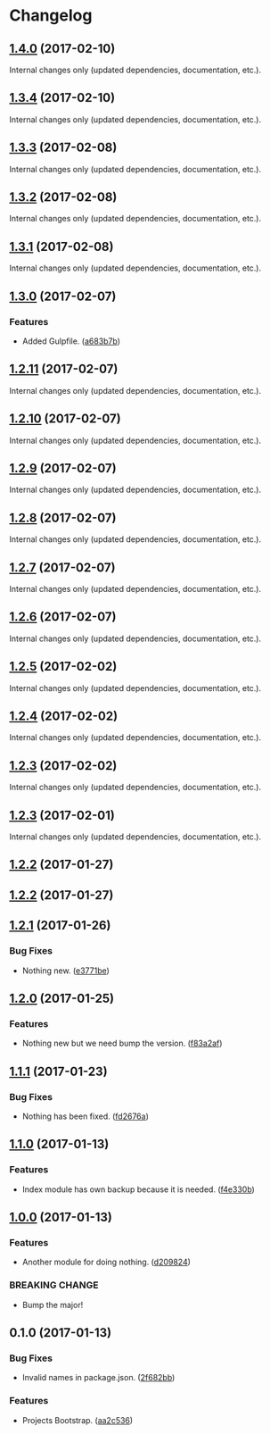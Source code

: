 Changelog
=========

## [1.4.0](https://github.com/Reinmar/ckeditor5-b/compare/v1.3.4...v1.4.0) (2017-02-10)

Internal changes only (updated dependencies, documentation, etc.).

## [1.3.4](https://github.com/Reinmar/ckeditor5-b/compare/v1.3.3...v1.3.4) (2017-02-10)

Internal changes only (updated dependencies, documentation, etc.).

## [1.3.3](https://github.com/Reinmar/ckeditor5-b/compare/v1.3.2...v1.3.3) (2017-02-08)

Internal changes only (updated dependencies, documentation, etc.).

## [1.3.2](https://github.com/Reinmar/ckeditor5-b/compare/v1.3.1...v1.3.2) (2017-02-08)

Internal changes only (updated dependencies, documentation, etc.).

## [1.3.1](https://github.com/Reinmar/ckeditor5-b/compare/v1.3.0...v1.3.1) (2017-02-08)

Internal changes only (updated dependencies, documentation, etc.).

## [1.3.0](https://github.com/Reinmar/ckeditor5-b/compare/v1.2.11...v1.3.0) (2017-02-07)

### Features

* Added Gulpfile. ([a683b7b](https://github.com/Reinmar/ckeditor5-b/commit/a683b7b))


## [1.2.11](https://github.com/Reinmar/ckeditor5-b/compare/v1.2.10...v1.2.11) (2017-02-07)

Internal changes only (updated dependencies, documentation, etc.).

## [1.2.10](https://github.com/Reinmar/ckeditor5-b/compare/v1.2.9...v1.2.10) (2017-02-07)

Internal changes only (updated dependencies, documentation, etc.).

## [1.2.9](https://github.com/Reinmar/ckeditor5-b/compare/v1.2.8...v1.2.9) (2017-02-07)

Internal changes only (updated dependencies, documentation, etc.).

## [1.2.8](https://github.com/Reinmar/ckeditor5-b/compare/v1.2.7...v1.2.8) (2017-02-07)

Internal changes only (updated dependencies, documentation, etc.).

## [1.2.7](https://github.com/Reinmar/ckeditor5-b/compare/v1.2.6...v1.2.7) (2017-02-07)

Internal changes only (updated dependencies, documentation, etc.).

## [1.2.6](https://github.com/Reinmar/ckeditor5-b/compare/v1.2.5...v1.2.6) (2017-02-07)

Internal changes only (updated dependencies, documentation, etc.).

## [1.2.5](https://github.com/Reinmar/ckeditor5-b/compare/v1.2.4...v1.2.5) (2017-02-02)

Internal changes only (updated dependencies, documentation, etc.).

## [1.2.4](https://github.com/Reinmar/ckeditor5-b/compare/v1.2.3...v1.2.4) (2017-02-02)

Internal changes only (updated dependencies, documentation, etc.).

## [1.2.3](https://github.com/Reinmar/ckeditor5-b/compare/v1.2.2...v1.2.3) (2017-02-02)

Internal changes only (updated dependencies, documentation, etc.).

## [1.2.3](https://github.com/Reinmar/ckeditor5-b/compare/v1.2.2...v1.2.3) (2017-02-01)

Internal changes only (updated dependencies, documentation, etc.).

## [1.2.2](https://github.com/Reinmar/ckeditor5-b/compare/v1.2.1...v1.2.2) (2017-01-27)


## [1.2.2](https://github.com/Reinmar/ckeditor5-b/compare/v1.2.1...v1.2.2) (2017-01-27)


## [1.2.1](https://github.com/Reinmar/ckeditor5-b/compare/v1.2.0...v1.2.1) (2017-01-26)


### Bug Fixes

* Nothing new. ([e3771be](https://github.com/Reinmar/ckeditor5-b/commit/e3771be))


## [1.2.0](https://github.com/Reinmar/ckeditor5-b/compare/v1.1.1...v1.2.0) (2017-01-25)


### Features

* Nothing new but we need bump the version. ([f83a2af](https://github.com/Reinmar/ckeditor5-b/commit/f83a2af))


## [1.1.1](https://github.com/Reinmar/ckeditor5-b/compare/v1.1.0...v1.1.1) (2017-01-23)


### Bug Fixes

* Nothing has been fixed. ([fd2676a](https://github.com/Reinmar/ckeditor5-b/commit/fd2676a))


## [1.1.0](https://github.com/Reinmar/ckeditor5-b/compare/v1.0.0...v1.1.0) (2017-01-13)


### Features

* Index module has own backup because it is needed. ([f4e330b](https://github.com/Reinmar/ckeditor5-b/commit/f4e330b))


## [1.0.0](https://github.com/Reinmar/ckeditor5-b/compare/v0.1.0...v1.0.0) (2017-01-13)


### Features

* Another module for doing nothing. ([d209824](https://github.com/Reinmar/ckeditor5-b/commit/d209824))


### BREAKING CHANGE

* Bump the major!


## 0.1.0 (2017-01-13)


### Bug Fixes

* Invalid names in package.json. ([2f682bb](https://github.com/Reinmar/ckeditor5-b/commit/2f682bb))


### Features

* Projects Bootstrap. ([aa2c536](https://github.com/Reinmar/ckeditor5-b/commit/aa2c536))

